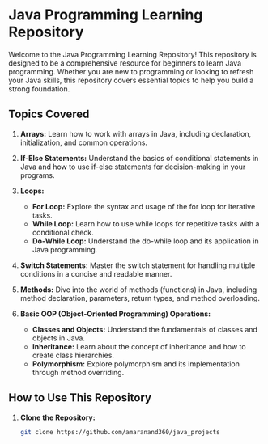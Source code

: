 # Java Programming Learning Repository

Welcome to the Java Programming Learning Repository! This repository is designed to be a comprehensive resource for beginners to learn Java programming. Whether you are new to programming or looking to refresh your Java skills, this repository covers essential topics to help you build a strong foundation.

## Topics Covered

1. **Arrays:** Learn how to work with arrays in Java, including declaration, initialization, and common operations.

2. **If-Else Statements:** Understand the basics of conditional statements in Java and how to use if-else statements for decision-making in your programs.

3. **Loops:**
   - **For Loop:** Explore the syntax and usage of the for loop for iterative tasks.
   - **While Loop:** Learn how to use while loops for repetitive tasks with a conditional check.
   - **Do-While Loop:** Understand the do-while loop and its application in Java programming.

4. **Switch Statements:** Master the switch statement for handling multiple conditions in a concise and readable manner.

5. **Methods:** Dive into the world of methods (functions) in Java, including method declaration, parameters, return types, and method overloading.

6. **Basic OOP (Object-Oriented Programming) Operations:**
   - **Classes and Objects:** Understand the fundamentals of classes and objects in Java.
   - **Inheritance:** Learn about the concept of inheritance and how to create class hierarchies.
   - **Polymorphism:** Explore polymorphism and its implementation through method overriding.

## How to Use This Repository

1. **Clone the Repository:**
   ```bash
   git clone https://github.com/amaranand360/java_projects
